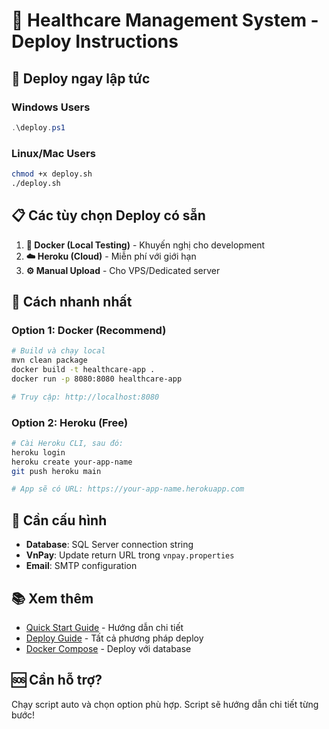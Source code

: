 # 🏥 Healthcare Management System - Deploy Instructions

## 🚀 Deploy ngay lập tức

### Windows Users
```powershell
.\deploy.ps1
```

### Linux/Mac Users  
```bash
chmod +x deploy.sh
./deploy.sh
```

## 📋 Các tùy chọn Deploy có sẵn

1. **🐳 Docker (Local Testing)** - Khuyến nghị cho development
2. **☁️ Heroku (Cloud)** - Miễn phí với giới hạn  
3. **⚙️ Manual Upload** - Cho VPS/Dedicated server

## 🎯 Cách nhanh nhất

### Option 1: Docker (Recommend)
```bash
# Build và chạy local
mvn clean package
docker build -t healthcare-app .
docker run -p 8080:8080 healthcare-app

# Truy cập: http://localhost:8080
```

### Option 2: Heroku (Free)
```bash
# Cài Heroku CLI, sau đó:
heroku login
heroku create your-app-name
git push heroku main

# App sẽ có URL: https://your-app-name.herokuapp.com
```

## 🔧 Cần cấu hình

- **Database**: SQL Server connection string
- **VnPay**: Update return URL trong `vnpay.properties`  
- **Email**: SMTP configuration

## 📚 Xem thêm

- [Quick Start Guide](QUICK-START.md) - Hướng dẫn chi tiết
- [Deploy Guide](deploy-guide.md) - Tất cả phương pháp deploy
- [Docker Compose](docker-compose.yml) - Deploy với database

## 🆘 Cần hỗ trợ?

Chạy script auto và chọn option phù hợp. Script sẽ hướng dẫn chi tiết từng bước! 